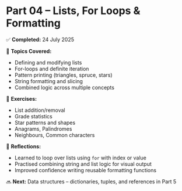 # Part 04 – Lists, For Loops & Formatting

✅ **Completed:** 24 July 2025

🧠 **Topics Covered:**
- Defining and modifying lists
- For-loops and definite iteration
- Pattern printing (triangles, spruce, stars)
- String formatting and slicing
- Combined logic across multiple concepts

🧪 **Exercises:**
- List addition/removal
- Grade statistics
- Star patterns and shapes
- Anagrams, Palindromes
- Neighbours, Common characters

📝 **Reflections:**
- Learned to loop over lists using `for` with index or value
- Practised combining string and list logic for visual output
- Improved confidence writing reusable formatting functions

🔜 **Next:** Data structures – dictionaries, tuples, and references in Part 5
